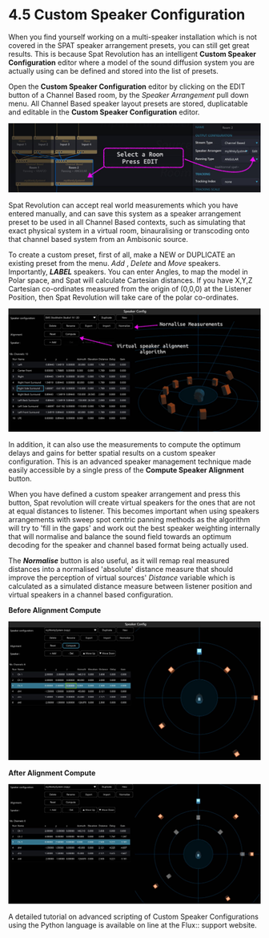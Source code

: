 # 4.5 Custom Speaker Configuration

When you find yourself working on a multi-speaker installation which is not covered in the SPAT speaker arrangement presets, you can still get great results. This is
because Spat Revolution has an intelligent **Custom Speaker Configuration** editor
where a model of the sound diffusion system you are actually using can be defined
and stored into the list of presets.

Open the **Custom Speaker Configuration** editor by clicking on the EDIT button of
a Channel Based room, by the _Speaker Arrangement_ pull down menu. All Channel
Based speaker layout presets are stored, duplicatable and editable in the **Custom
Speaker Configuration** editor.

![](include/SpatRevolution_UserGuide_-035.jpg)

Spat Revolution can accept real world measurements which you have entered
manually, and can save this system as a speaker arrangement preset to be used in
all Channel Based contexts, such as simulating that exact physical system in a virtual room, binauralising or transcoding onto that channel based system from an Ambisonic source.

To create a custom preset, first of all, make a NEW or DUPLICATE an existing preset
from the menu. _Add_ , _Delete_ and _Move_ speakers. Importantly, **_LABEL_** speakers. You
can enter Angles, to map the model in Polar space, and Spat will calculate Cartesian distances. If you have X,Y,Z Cartesian co-ordinates measured from the origin of
(0,0,0) at the Listener Position, then Spat Revolution will take care of the polar
co-ordinates.

![](include/SpatRevolution_UserGuide_-037.jpg)

In addition, it can also use the measurements to compute the optimum delays and
gains for better spatial results on a custom speaker configuration. This is an advanced speaker management technique made easily accessible by a single press
of the **Compute Speaker Alignment** button.

When you have defined a custom speaker arrangement and press this button,
Spat revolution will create virtual speakers for the ones that are not at equal distances to listener. This becomes important when using speakers arrangements with
sweep spot centric panning methods as the algorithm will try to 'fill in the gaps'
and work out the best speaker weighting internally that will normalise and balance
the sound field towards an optimum decoding for the speaker and channel based
format being actually used.

The **_Normalise_** button is also useful, as it will remap real measured distances into a
normalised 'absolute' distance measure that should improve the perception of virtual sources' _Distance_ variable which is calculated as a simulated distance measure
between listener position and virtual speakers in a channel based configuration.


**Before Alignment Compute**

![](include/SpatRevolution_UserGuide_-039.jpg)

**After Alignment Compute**

![](include/SpatRevolution_UserGuide_-041.jpg)

A detailed tutorial on advanced scripting of Custom Speaker Configurations using
the Python language is available on line at the Flux:: support website.


